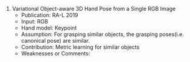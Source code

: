 1. Variational Object-aware 3D Hand Pose from a Single RGB Image
	- Publication: RA-L 2019
	- Input: RGB
	- Hand model: Keypoint
	- Assumption: For grasping similar  objects, the grasping poses(i.e. canonical pose) are similar.
	- Contribution: Metric learning for similar objects
	- Weaknesses or Comments: